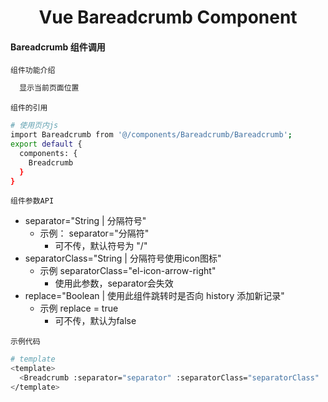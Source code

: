 <h1 align="center">
  Vue Bareadcrumb Component
</h1>

#### Bareadcrumb 组件调用

`组件功能介绍`

```bash
  显示当前页面位置
```

`组件的引用`

```bash
# 使用页内js
import Bareadcrumb from '@/components/Bareadcrumb/Bareadcrumb';
export default {
  components: {
    Breadcrumb
  }
}
```

`组件参数API`

- separator="String | 分隔符号" 
  - 示例： separator="分隔符" 
    - 可不传，默认符号为 "/"
- separatorClass="String | 分隔符号使用icon图标"
  - 示例 separatorClass="el-icon-arrow-right"
    - 使用此参数，separator会失效
- replace="Boolean | 使用此组件跳转时是否向 history 添加新记录"
  - 示例 replace = true 
    - 可不传，默认为false

`示例代码`

```bash
# template
<template>
  <Breadcrumb :separator="separator" :separatorClass="separatorClass" :replace="replace"/>
</template>
